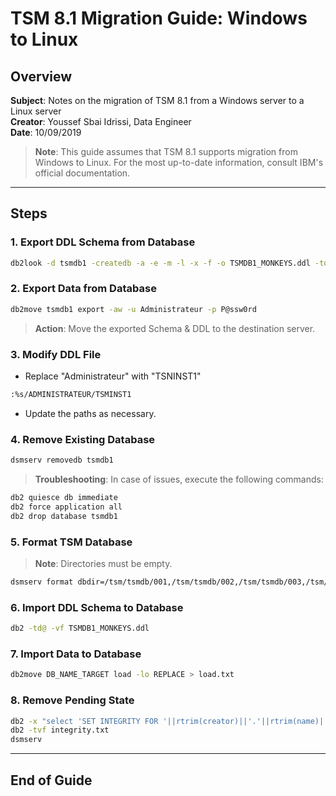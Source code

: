 
# TSM 8.1 Migration Guide: Windows to Linux

## Overview

**Subject**: Notes on the migration of TSM 8.1 from a Windows server to a Linux server  
**Creator**: Youssef Sbai Idrissi, Data Engineer  
**Date**: 10/09/2019  

> **Note**: This guide assumes that TSM 8.1 supports migration from Windows to Linux. For the most up-to-date information, consult IBM's official documentation.

---

## Steps

### 1. Export DDL Schema from Database
```bash
db2look -d tsmdb1 -createdb -a -e -m -l -x -f -o TSMDB1_MONKEYS.ddl -td "@"
```

### 2. Export Data from Database

```bash
db2move tsmdb1 export -aw -u Administrateur -p P@ssw0rd
```

> **Action**: Move the exported Schema & DDL to the destination server.

### 3. Modify DDL File

- Replace "Administrateur" with "TSNINST1"

```bash
:%s/ADMINISTRATEUR/TSMINST1
```

- Update the paths as necessary.

### 4. Remove Existing Database

```bash
dsmserv removedb tsmdb1
```

> **Troubleshooting**: In case of issues, execute the following commands:

```bash
db2 quiesce db immediate
db2 force application all
db2 drop database tsmdb1
```

### 5. Format TSM Database

> **Note**: Directories must be empty.

```bash
dsmserv format dbdir=/tsm/tsmdb/001,/tsm/tsmdb/002,/tsm/tsmdb/003,/tsm/tsmdb/004              activelogdirectory=/tsm/tsmlog              archlogdirectory=/tsm/tsmarchlog              archfailoverlogdirectory=/tsm/tsmarchlogfailover              mirrorlogdirectory=/tsm/tsmmirrorlog
```

### 6. Import DDL Schema to Database

```bash
db2 -td@ -vf TSMDB1_MONKEYS.ddl
```

### 7. Import Data to Database

```bash
db2move DB_NAME_TARGET load -lo REPLACE > load.txt
```

### 8. Remove Pending State

```bash
db2 -x "select 'SET INTEGRITY FOR '||rtrim(creator)||'.'||rtrim(name)|| ' IMMEDIATE CHECKED;' from sysibm.systables where status='C' and creator not like 'SYS%' and type='T'" > integrity.txt
db2 -tvf integrity.txt
dsmserv
```

---

## End of Guide
